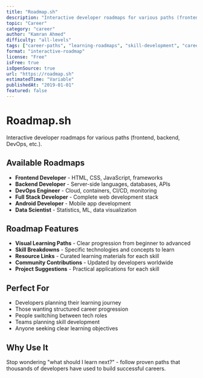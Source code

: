 ```yaml
---
title: "Roadmap.sh"
description: "Interactive developer roadmaps for various paths (frontend, backend, DevOps, etc.)"
topic: "Career"
category: "career"
author: "Kamran Ahmed"
difficulty: "all-levels"
tags: ["career-paths", "learning-roadmaps", "skill-development", "career-planning", "roadmaps"]
format: "interactive-roadmap"
license: "Free"
isFree: true
isOpenSource: true
url: "https://roadmap.sh"
estimatedTime: "Variable"
publishedAt: "2019-01-01"
featured: false
---
```


# Roadmap.sh

Interactive developer roadmaps for various paths (frontend, backend, DevOps, etc.).

## Available Roadmaps
- **Frontend Developer** - HTML, CSS, JavaScript, frameworks
- **Backend Developer** - Server-side languages, databases, APIs
- **DevOps Engineer** - Cloud, containers, CI/CD, monitoring
- **Full Stack Developer** - Complete web development stack
- **Android Developer** - Mobile app development
- **Data Scientist** - Statistics, ML, data visualization

## Roadmap Features
- **Visual Learning Paths** - Clear progression from beginner to advanced
- **Skill Breakdowns** - Specific technologies and concepts to learn
- **Resource Links** - Curated learning materials for each skill
- **Community Contributions** - Updated by developers worldwide
- **Project Suggestions** - Practical applications for each skill

## Perfect For
- Developers planning their learning journey
- Those wanting structured career progression
- People switching between tech roles
- Teams planning skill development
- Anyone seeking clear learning objectives

## Why Use It
Stop wondering "what should I learn next?" - follow proven paths that thousands of developers have used to build successful careers.